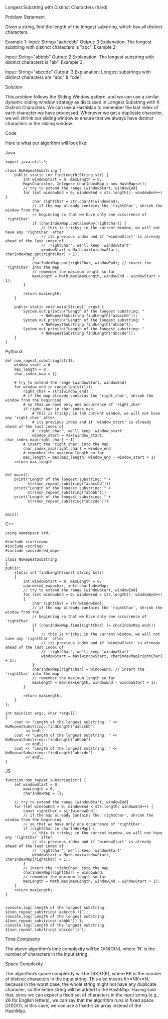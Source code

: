 Longest Substring with Distinct Characters (hard)


Problem Statement

Given a string, find the length of the longest substring, which has all distinct characters.

 Example 1:
Input: String="aabccbb"
Output: 3
Explanation: The longest substring with distinct characters is "abc".
Example 2:

Input: String="abbbb"
Output: 2
Explanation: The longest substring with distinct characters is "ab".
Example 3:

Input: String="abccde"
Output: 3
Explanation: Longest substrings with distinct characters are "abc" & "cde".

Solution

This problem follows the Sliding Window pattern, and we can use a similar dynamic sliding window strategy as discussed in Longest Substring with K Distinct Characters. We can use a HashMap to remember the last index of each character we have processed. Whenever we get a duplicate character, we will shrink our sliding window to ensure that we always have distinct characters in the sliding window.

Code

Here is what our algorithm will look like:

Java
```
import java.util.*;

class NoRepeatSubstring {
    public static int findLength(String str) {
        int windowStart = 0, maxLength = 0;
        Map<Character, Integer> charIndexMap = new HashMap<>();
        // try to extend the range [windowStart, windowEnd]
        for (int windowEnd = 0; windowEnd < str.length(); windowEnd++) {
            char rightChar = str.charAt(windowEnd);
            // if the map already contains the 'rightChar', shrink the window from the
            // beginning so that we have only one occurrence of 'rightChar'
            if (charIndexMap.containsKey(rightChar)) {
                // this is tricky; in the current window, we will not have any 'rightChar' after
                // its previous index and if 'windowStart' is already ahead of the last index of
                // 'rightChar', we'll keep 'windowStart'
                windowStart = Math.max(windowStart, charIndexMap.get(rightChar) + 1);
            }
            charIndexMap.put(rightChar, windowEnd); // insert the 'rightChar' into the map
            // remember the maximum length so far
            maxLength = Math.max(maxLength, windowEnd - windowStart + 1);
        }

        return maxLength;
    }

    public static void main(String[] args) {
        System.out.println("Length of the longest substring: "
                + NoRepeatSubstring.findLength("aabccbb"));
        System.out.println("Length of the longest substring: "
                + NoRepeatSubstring.findLength("abbbb"));
        System.out.println("Length of the longest substring: "
                + NoRepeatSubstring.findLength("abccde"));
    }
}
```
Python3

```
def non_repeat_substring(str1):
    window_start = 0
    max_length = 0
    char_index_map = {}

    # try to extend the range [windowStart, windowEnd]
    for window_end in range(len(str1)):
        right_char = str1[window_end]
        # if the map already contains the 'right_char', shrink the window from the beginning
        # so that we have only one occurrence of 'right_char'
        if right_char in char_index_map:
            # this is tricky; in the current window, we will not have any 'right_char' after
            # its previous index and if 'window_start' is already ahead of the last index of
            # 'right_char', we'll keep 'window_start'
            window_start = max(window_start, char_index_map[right_char] + 1)
        # insert the 'right_char' into the map
        char_index_map[right_char] = window_end
        # remember the maximum length so far
        max_length = max(max_length, window_end - window_start + 1)
    return max_length


def main():
    print("Length of the longest substring: " +
          str(non_repeat_substring("aabccbb")))
    print("Length of the longest substring: " +
          str(non_repeat_substring("abbbb")))
    print("Length of the longest substring: " +
          str(non_repeat_substring("abccde")))


main()
```

C++
```
using namespace std;

#include <iostream>
#include <string>
#include <unordered_map>

class NoRepeatSubstring
{
public:
    static int findLength(const string &str)
    {
        int windowStart = 0, maxLength = 0;
        unordered_map<char, int> charIndexMap;
        // try to extend the range [windowStart, windowEnd]
        for (int windowEnd = 0; windowEnd < str.length(); windowEnd++)
        {
            char rightChar = str[windowEnd];
            // if the map already contains the 'rightChar', shrink the window from the
            // beginning so that we have only one occurrence of 'rightChar'
            if (charIndexMap.find(rightChar) != charIndexMap.end())
            {
                // this is tricky; in the current window, we will not have any 'rightChar' after
                // its previous index and if 'windowStart' is already ahead of the last index of
                // 'rightChar', we'll keep 'windowStart'
                windowStart = max(windowStart, charIndexMap[rightChar] + 1);
            }
            charIndexMap[rightChar] = windowEnd; // insert the 'rightChar' into the map
            // remember the maximum length so far
            maxLength = max(maxLength, windowEnd - windowStart + 1);
        }

        return maxLength;
    }
};

int main(int argc, char *argv[])
{
    cout << "Length of the longest substring: " << NoRepeatSubstring::findLength("aabccbb")
         << endl;
    cout << "Length of the longest substring: " << NoRepeatSubstring::findLength("abbbb")
         << endl;
    cout << "Length of the longest substring: " << NoRepeatSubstring::findLength("abccde")
         << endl;
}
```
JS
```
function non_repeat_substring(str) {
    let windowStart = 0,
        maxLength = 0,
        charIndexMap = {};

    // try to extend the range [windowStart, windowEnd]
    for (let windowEnd = 0; windowEnd < str.length; windowEnd++) {
        const rightChar = str[windowEnd];
        // if the map already contains the 'rightChar', shrink the window from the beginning 
        // so that we have only one occurrence of 'rightChar'
        if (rightChar in charIndexMap) {
            // this is tricky; in the current window, we will not have any 'rightChar' after 
            // its previous index and if 'windowStart' is already ahead of the last index of 
            // 'rightChar', we'll keep 'windowStart'
            windowStart = Math.max(windowStart, charIndexMap[rightChar] + 1);
        }
        // insert the 'rightChar' into the map
        charIndexMap[rightChar] = windowEnd;
        // remember the maximum length so far
        maxLength = Math.max(maxLength, windowEnd - windowStart + 1);
    }
    return maxLength;
}


console.log(`Length of the longest substring: ${non_repeat_substring('aabccbb')}`);
console.log(`Length of the longest substring: ${non_repeat_substring('abbbb')}`);
console.log(`Length of the longest substring: ${non_repeat_substring('abccde')}`);
```

Time Complexity

The above algorithm’s time complexity will be O(N)O(N), where ‘N’ is the number of characters in the input string.

Space Complexity

The algorithm’s space complexity will be O(K)O(K), where KK is the number of distinct characters in the input string. This also means K<=NK<=N, because in the worst case, the whole string might not have any duplicate character, so the entire string will be added to the HashMap. Having said that, since we can expect a fixed set of characters in the input string (e.g., 26 for English letters), we can say that the algorithm runs in fixed space O(1)O(1); in this case, we can use a fixed-size array instead of the HashMap.




